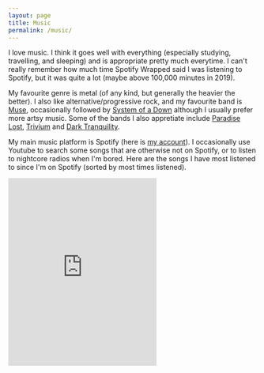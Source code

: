 ```yaml
---
layout: page
title: Music
permalink: /music/
---
```


I love music. I think it goes well with everything (especially studying, travelling, and sleeping) and is appropriate pretty much everytime. I can't really remember how much time Spotify Wrapped said I was listening to Spotify, but it was quite a lot (maybe above 100,000 minutes in 2019).

My favourite genre is metal (of any kind, but generally the heavier the better). I also like alternative/progressive rock, and my favourite band is [Muse](https://en.wikipedia.org/wiki/Muse_(band)), occasionally followed by [System of a Down](https://en.wikipedia.org/wiki/System_of_a_Down) although I usually prefer more artsy music. Some of the bands I also appretiate include [Paradise Lost](https://en.wikipedia.org/wiki/Paradise_Lost_(band)), [Trivium](https://en.wikipedia.org/wiki/Trivium_(band)) and [Dark Tranquility](https://en.wikipedia.org/wiki/Dark_Tranquillity).

My main music platform is Spotify (here is [my account](https://open.spotify.com/user/dmfrodrigues2000)). I occasionally use Youtube to search some songs that are otherwise not on Spotify, or to listen to nightcore radios when I'm bored. Here are the songs I have most listened to since I'm on Spotify (sorted by most times listened).

<iframe class="spotify" src="https://open.spotify.com/embed/playlist/0F23GzaobTTgSsqpN0CZgl" height="380" frameborder="0" allowtransparency="true" allow="encrypted-media"></iframe>

<!--
<div class="vertical_timeline">
    <div class="event"><div class="title">2nd week (12/jul/2021)</div>
        <p markdown="1">Decided to listen again to Grave Pleasures' *Motherblood* (2017). I had already added some songs, but after playing the album on repeat I found all the songs great, and ended up adding them all because they are *soo goood*. It is fairly obvious that the same rhythmic and acoustic recipe is used over the entire album, but it is still very good.</p>
        <p markdown="1">As I see it the album is a praise to death, but not as in your typical *satanic death-cult*-inspired album, nor a praise of death *per se*; it rather takes the Christian view of death as a means to reach Heaven to the extreme of wishing death on oneself to meet the afterlife as soon as possible. The flow of ideas of the album goes like this: physical existence is insanely boring ([1. *Infatuation Overkill*](https://www.youtube.com/watch?v=Zr2oG9g22SQ)), so weapons of mass destruction, natural disasters and self-destructive behaviors are rejoicing for they will shorten our physical existence ([2. *Doomsday Rainbows*](https://www.youtube.com/watch?v=_iaTNzan09E), [3. *By My Hiroshima*](https://www.youtube.com/watch?v=A-OxW0KcyoQ)). A bit of death-praising later ([4. *Joy Through Death*](https://www.youtube.com/watch?v=xvdnT4esPzQ), [6. *Laughing Abyss*](https://www.youtube.com/watch?v=STJ5BC8-gtY)), we're back to nuclear bombs ([7. *Falling for an Atom Bomb*](https://www.youtube.com/watch?v=MIUv5fddslo)) until the album climaxes at [*Atomic Christ*](https://www.youtube.com/watch?v=DEV977mWnH8), about the *"plutonium prophet of heaven"* that *"comes in mushroom clouds of fire"*, the warring messiah that will destroy all nations and end all wars. As apocalypse comes down, all that's left is terror and "dancing with the skeletons", for whoever is still alive is a dead-end for Humanity because there are no conditions for a new generation ([9. *Deadenders*](https://www.youtube.com/watch?v=P6xzm5NLMkI)). To close the album, [*Haunted Afterlife*](https://www.youtube.com/watch?v=uR79g7Ya96M) is a recognition that the afterlife is not as promised on Earth.</p>
        <iframe class="spotify" src="https://open.spotify.com/embed/album/21pCn7CB0G9S2MXrTUZ5yP" width="100%" height="390" frameBorder="0" allowtransparency="true" allow="encrypted-media"></iframe>
        <p markdown="1">Also took a look at their previous album *Dreamcrash* (2015), which was apparently well received but I didn't find it particularly good, apart from *New Hip Moon*.</p>
        <iframe class="spotify" src="https://open.spotify.com/embed/track/3JJeLf5T3H1yGjQGubb88a" width="100%" height="80" frameBorder="0" allowtransparency="true" allow="encrypted-media"></iframe>
    </div>
    <div class="event_large"><div class="title">Jul 2021</div></div>
</div>
-->
